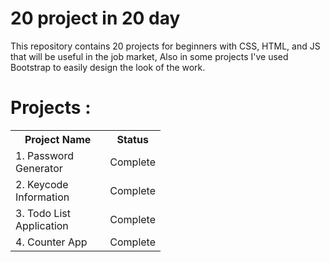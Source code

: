 # 20 project in 20 day

This repository contains 20 projects for beginners with CSS, HTML, and JS that will be useful in the job market, Also in some projects I've used Bootstrap to easily design the look of the work.

# Projects :

<table style="width: 15rem;">
        <tr>
            <th>Project Name</th>
            <th>Status</th>
        </tr>
        <tr>
            <td>1. Password Generator</td>
            <td>Complete</td>
        </tr>
        <tr>
            <td>2. Keycode Information</td>
            <td>Complete</td>
        </tr>
        <tr>
            <td>3. Todo List Application</td>
            <td>Complete</td>
        </tr>
        <tr>
            <td>4. Counter App</td>
            <td>Complete</td>
        </tr>
    </table>
